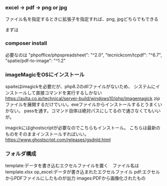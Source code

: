 ### excel -> pdf -> png or jpg
ファイル名を指定するときに拡張子を指定すれば、png, jpgどちらでもできる

まずは
### composer install
必要なのは
"phpoffice/phpspreadsheet": "^2.0",
"tecnickcom/tcpdf": "^6.7",
"spatie/pdf-to-image": "^1.2"

### imageMagicをOSにインストール
spaiteはimagickを必要だが、php8.2のdllファイルがないため、
システムにインストールして直接コマンドを実行するしかない
https://aulta.co.jp/technical/server-build/windows10/php/imagemagick
zipファイルを展開するだけでいい。exeファイルからインストールするとうまくいかない。
passを通す。コマンド自体は絶対パスにしてるので通さなくてもいいが。

imagickにはghostscriptが必要なのでこちらもインストール。
こちらは最新のものをそのままインストールすればいい。
https://www.ghostscript.com/releases/gsdnld.html


### フォルダ構成
template:データを書き込むエクセルファイルを置く　ファイル名はtemplate.xlsx
op_excel:データが書き込まれたエクセルファイル
pdf:エクセルからPDFファイルにしたものが出力
images:PDFから画像化されたもの
